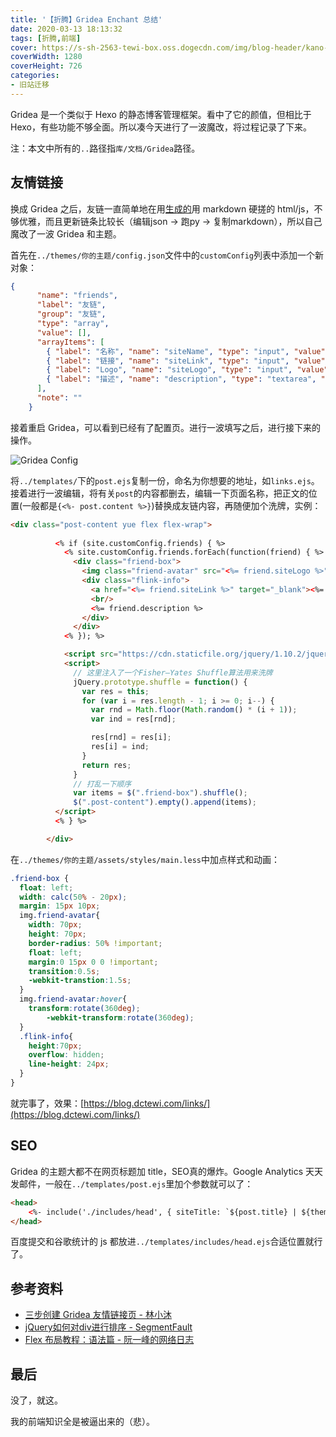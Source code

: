```yaml
---
title: '【折腾】Gridea Enchant 总结'
date: 2020-03-13 18:13:32
tags: [折腾,前端]
cover: https://s-sh-2563-tewi-box.oss.dogecdn.com/img/blog-header/kano-smile-p2.jpg
coverWidth: 1280
coverHeight: 726
categories:
- 旧站迁移
---
```

Gridea 是一个类似于 Hexo 的静态博客管理框架。看中了它的颜值，但相比于 Hexo，有些功能不够全面。所以凑今天进行了一波魔改，将过程记录了下来。

<!-- more -->

注：本文中所有的`..`路径指`库/文档/Gridea`路径。

## 友情链接

换成 Gridea 之后，友链一直简单地在用[生成的](https://github.com/DCTewi/Links-mdGenerator)用 markdown 硬搓的 html/js，不够优雅，而且更新链条比较长（编辑json -> 跑py -> 复制markdown），所以自己魔改了一波 Gridea 和主题。

首先在`../themes/你的主题/config.json`文件中的`customConfig`列表中添加一个新对象：

```json
{
      "name": "friends",
      "label": "友链",
      "group": "友链",
      "type": "array",
      "value": [],
      "arrayItems": [
        { "label": "名称", "name": "siteName", "type": "input", "value": "" },
        { "label": "链接", "name": "siteLink", "type": "input", "value": "" },
        { "label": "Logo", "name": "siteLogo", "type": "input", "value": "" },
        { "label": "描述", "name": "description", "type": "textarea", "value": "" }
      ],
      "note": ""
    }
```

接着重启 Gridea，可以看到已经有了配置页。进行一波填写之后，进行接下来的操作。

![Gridea Config](https://s1.ax1x.com/2020/03/13/8KpixH.png)

将`../templates/`下的`post.ejs`复制一份，命名为你想要的地址，如`links.ejs`。接着进行一波编辑，将有关`post`的内容都删去，编辑一下页面名称，把正文的位置(一般都是`{<%- post.content %>}`)替换成友链内容，再随便加个洗牌，实例：

```html
<div class="post-content yue flex flex-wrap">
          
          <% if (site.customConfig.friends) { %>
            <% site.customConfig.friends.forEach(function(friend) { %>
              <div class="friend-box">
                <img class="friend-avatar" src="<%= friend.siteLogo %>">
                <div class="flink-info">
                  <a href="<%= friend.siteLink %>" target="_blank"><%= friend.siteName %></a>
                  <br/>
                  <%= friend.description %>
                </div>
              </div>
            <% }); %>

            <script src="https://cdn.staticfile.org/jquery/1.10.2/jquery.min.js"></script>
            <script>
              // 这里注入了一个Fisher–Yates Shuffle算法用来洗牌
              jQuery.prototype.shuffle = function() {
                var res = this;
                for (var i = res.length - 1; i >= 0; i--) {
                  var rnd = Math.floor(Math.random() * (i + 1));
                  var ind = res[rnd];

                  res[rnd] = res[i];
                  res[i] = ind;
                }
                return res;
              }
              // 打乱一下顺序
              var items = $(".friend-box").shuffle();
              $(".post-content").empty().append(items);
          </script>
          <% } %>

        </div>
```

在`../themes/你的主题/assets/styles/main.less`中加点样式和动画：

```css
.friend-box {
  float: left;
  width: calc(50% - 20px);
  margin: 15px 10px;
  img.friend-avatar{
    width: 70px;
    height: 70px;
    border-radius: 50% !important;
    float: left;
    margin:0 15px 0 0 !important;
    transition:0.5s;
    -webkit-transtion:1.5s;
  }
  img.friend-avatar:hover{
    transform:rotate(360deg);
		-webkit-transform:rotate(360deg);
  }
  .flink-info{
    height:70px;
    overflow: hidden;
    line-height: 24px;
  }
}
```

就完事了，效果：[https://blog.dctewi.com/links/](https://blog.dctewi.com/links/)

## SEO 

Gridea 的主题大都不在网页标题加 title，SEO真的爆炸。Google Analytics 天天发邮件，一般在`../templates/post.ejs`里加个参数就可以了：

```html
<head>
    <%- include('./includes/head', { siteTitle: `${post.title} | ${themeConfig.siteName}` }) %>
</head>
```

百度提交和谷歌统计的 js 都放进`../templates/includes/head.ejs`合适位置就行了。

## 参考资料

- [三步创建 Gridea 友情链接页 - 林小沐](https://i.immmmm.com/gridea-templates-friends/)
- [jQuery如何对div进行排序 - SegmentFault](https://segmentfault.com/q/1010000000141873)
- [Flex 布局教程：语法篇 - 阮一峰的网络日志](https://www.ruanyifeng.com/blog/2015/07/flex-grammar.html)

## 最后

没了，就这。

我的前端知识全是被逼出来的（悲）。